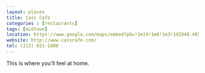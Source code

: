 ```yaml
---
layout: places
title: Cass Cafe
categories : [restaurants]
tags: [midtown]
location: https://www.google.com/maps/embed?pb=!1m14!1m8!1m3!1d2948.485503990882!2d-83.06491955!3d42.3534914!3m2!1i1024!2i768!4f13.1!3m3!1m2!1s0x8824d2ba5209694f%3A0xad16e4dc99dc71dd!2sCass+Cafe!5e0!3m2!1sen!2sus!4v1391923899255
website: http://www.casscafe.com/
tel: (313) 831-1400
---
```

<p>This is where you'll feel at home.</p>